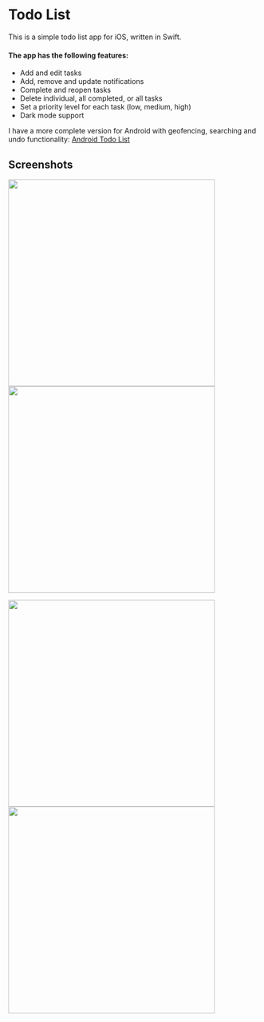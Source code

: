 # Todo List

This is a simple todo list app for iOS, written in Swift.

#### The app has the following features:

- Add and edit tasks
- Add, remove and update notifications
- Complete and reopen tasks
- Delete individual, all completed, or all tasks
- Set a priority level for each task (low, medium, high)
- Dark mode support

I have a more complete version for Android with geofencing, searching and undo functionality: [Android Todo List](https://github.com/fredrik9000/TodoList_Android)

## Screenshots

<p float="left">
  <img src="https://user-images.githubusercontent.com/13121494/90582288-a6ba6480-e1cd-11ea-9f24-bac86a679426.png" width="414" />
  <img src="https://user-images.githubusercontent.com/13121494/90582287-a5893780-e1cd-11ea-85d3-167677c78477.png" width="414" /> 
</p>

<p float="left">
  <img src="https://user-images.githubusercontent.com/13121494/90582285-a4f0a100-e1cd-11ea-9c64-a789372b01ab.png" width="414" />
  <img src="https://user-images.githubusercontent.com/13121494/90582281-a28e4700-e1cd-11ea-990b-6130e19f4a38.png" width="414" />
</p>